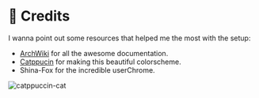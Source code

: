 # 📝 Credits

I wanna point out some resources that helped me the most with the setup:

- [ArchWiki](https://wiki.archlinux.org/title/Main_page) for all the awesome documentation.
- [Catppucin](https://) for making this beautiful colorscheme.
- Shina-Fox for the incredible userChrome.

![catppuccin-cat](https://raw.githubusercontent.com/catppuccin/catppuccin/main/assets/footers/gray0_ctp_on_line.svg?sanitize=true)
